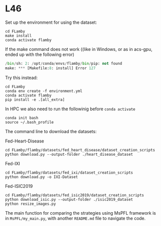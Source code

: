 # L46

Set up the environment for using the dataset:

```
cd FLamby
make install
conda activate flamby
```

If the make command does not work ((like in Windows, or as in acs-gpu, ended up with the following error)
```python resize_images.py
/bin/sh: 2: /opt/conda/envs/flamby/bin/pip: not found
make: *** [Makefile:8: install] Error 127
```

Try this instead:
```
cd FLamby
conda env create -f environment.yml
conda activate flamby
pip install -e .[all_extra]
```

In HPC we also need to run the followinig before `conda activate`
```
conda init bash
source ~/.bash_profile
```

The command line to download the datasets:

Fed-Heart-Disease
```
cd FLamby/flamby/datasets/fed_heart_disease/dataset_creation_scripts
python download.py --output-folder ./heart_disease_dataset
```

Fed-IXI

```
cd FLamby/flamby/datasets/fed_ixi/dataset_creation_scripts
python download.py -o IXI-Dataset
```

Fed-ISIC2019

```
cd FLamby/flamby/datasets/fed_isic2019/dataset_creation_scripts
python download_isic.py --output-folder ./isic2019_dataset
python resize_images.py
```

The main function for comparing the strategies using MsPFL framework is in `MsPFL/my_main.py`, with another `README.md` file to navigate the code.
